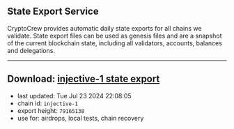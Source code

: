 ## State Export Service
CryptoCrew provides automatic daily state exports for all chains we validate. State export files can be used as genesis files and are a snapshot of the current blockchain state, including all validators, accounts, balances and delegations.

---
**Download: [injective-1 state export](https://dl-eu2.ccvalidators.com/SERVICE/injective/injective-1_export_79165138.json)**
---

- last updated: Tue Jul 23 2024 22:08:05
- chain id: `injective-1`
- export height: `79165138`
- use for: airdrops, local tests, chain recovery
